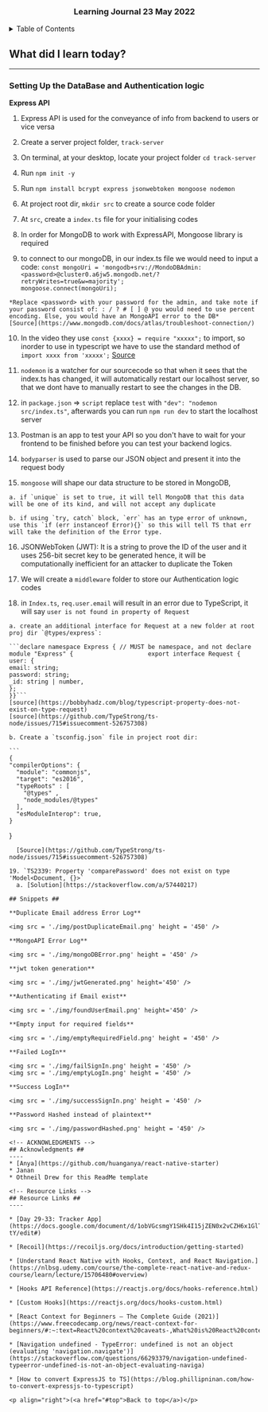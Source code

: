 <div id="top"></div>

<br />

<h3 align="center">Learning Journal 23 May 2022</h3>

<!-- TABLE OF CONTENTS -->
<details>
  <summary>Table of Contents</summary>
  <ul>
    <li><a href="#what-did-i-learn-today">What did I learn today?</a></li>
    <li><a href="#acknowledgments">Acknowledgments</a></li>
    <li><a href="#resource-links">Resource Links</a></li>
  </ul>
</details>

<!-- ABOUT THE PROJECT -->
## What did I learn today? ##
----
<!-- Type what you learnt here -->

### Setting Up the DataBase and Authentication logic ###

**Express API**

  1. Express API is used for the conveyance of info from backend to users or vice versa

  2. Create a server project folder, `track-server`

  3. On terminal, at your desktop, locate your project folder `cd track-server`

  4. Run `npm init -y`

  5. Run `npm install bcrypt express jsonwebtoken mongoose nodemon`

  6. At project root dir, `mkdir src` to create a source code folder

  7. At `src`, create a `index.ts` file for your initialising codes

  8. In order for MongoDB to work with ExpressAPI, Mongoose library is required

  9. to connect to our mongoDB, in our index.ts file we would need to input a code:
    ```const mongoUri = 'mongodb+srv://MondoDBAdmin:<password>@cluster0.a6jw5.mongodb.net/?retryWrites=true&w=majority';                                                                                               mongoose.connect(mongoUri);```
    
    *Replace <password> with your password for the admin, and take note if your password consist of: : / ? # [ ] @ you would need to use percent encoding. Else, you would have an MongoAPI error to the DB*
    [Source](https://www.mongodb.com/docs/atlas/troubleshoot-connection/)

  10. In the video they use `const {xxxx} = require "xxxxx";` to import, so inorder to use in typescript we have to use the standard method of `import xxxx from 'xxxxx';` [Source](https://mongoosejs.com/docs/typescript.html)

  11. `nodemon` is a watcher for our sourcecode so that when it sees that the index.ts has changed, it will automatically restart our localhost server, so that we dont have to manually restart to see the changes in the DB.

  12. in `package.json` => `script` replace `test` with `"dev": "nodemon src/index.ts"`, afterwards you can run `npm run dev` to start the localhost server

  13. Postman is an app to test your API so you don't have to wait for your frontend to be finished before you can test your backend logics.

  14. `bodyparser` is used to parse our JSON object and present it into the request body

  15. `mongoose` will shape our data structure to be stored in MongoDB, 

    a. if `unique` is set to true, it will tell MongoDB that this data will be one of its kind, and will not accept any duplicate

    b. if using `try, catch` block, `err` has an type error of unknown, use this `if (err instanceof Error){}` so this will tell TS that err will take the definition of the Error type.

  16. JSONWebToken (JWT): It is a string to prove the ID of the user and it uses 256-bit secret key to be generated hence, it will be computationally inefficient for an attacker to duplicate the Token

  17. We will create a `middleware` folder to store our Authentication logic codes

  18. in `Index.ts`, `req.user.email` will result in an error due to TypeScript, it will say `user is not found in property of Request`

    a. create an additional interface for Request at a new folder at root proj dir `@types/express`:
    
    ```declare namespace Express { // MUST be namespace, and not declare module "Express" {                     export interface Request {                                                                                    user: {                                                                                                      email: string;                                                                                                 password: string;                                                                                              _id: string | number,                                                                                             };                                                                                                                }}``` 
    [source](https://bobbyhadz.com/blog/typescript-property-does-not-exist-on-type-request)
    [source](https://github.com/TypeStrong/ts-node/issues/715#issuecomment-526757308)

    b. Create a `tsconfig.json` file in project root dir:

    ```
    {
    "compilerOptions": {
      "module": "commonjs",
      "target": "es2016",
      "typeRoots" : [
        "@types" ,
        "node_modules/@types"
      ],
      "esModuleInterop": true,
    }
  }
  ```
    [Source](https://github.com/TypeStrong/ts-node/issues/715#issuecomment-526757308)

  19. `TS2339: Property 'comparePassword' does not exist on type 'Model<Document, {}>`
    a. [Solution](https://stackoverflow.com/a/57440217)

## Snippets ##

**Duplicate Email address Error Log**

<img src = './img/postDuplicateEmail.png' height = '450' />

**MongoAPI Error Log**

<img src = './img/mongoDBError.png' height = '450' />

**jwt token generation**

<img src = './img/jwtGenerated.png' height='450' />

**Authenticating if Email exist**

<img src = './img/foundUserEmail.png' height='450' />

**Empty input for required fields**

<img src = './img/emptyRequiredField.png' height = '450' />

**Failed LogIn**

<img src = './img/failSignIn.png' height = '450' />
<img src = './img/emptyLogIn.png' height = '450' />

**Success LogIn**

<img src = './img/successSignIn.png' height = '450' />

**Password Hashed instead of plaintext**

<img src = './img/passwordHashed.png' height = '450' />

<!-- ACKNOWLEDGMENTS -->
## Acknowledgments ##
----
* [Anya](https://github.com/huanganya/react-native-starter)
* Janan
* Othneil Drew for this ReadMe template

<!-- Resource Links -->
## Resource Links ##
----

* [Day 29-33: Tracker App](https://docs.google.com/document/d/1obVGcsmgY1SHk4I15jZEN0x2vCZH6x1GlTUiUmHw-tY/edit#)

* [Recoil](https://recoiljs.org/docs/introduction/getting-started)

* [Understand React Native with Hooks, Context, and React Navigation.](https://nlbsg.udemy.com/course/the-complete-react-native-and-redux-course/learn/lecture/15706480#overview)

* [Hooks API Reference](https://reactjs.org/docs/hooks-reference.html)

* [Custom Hooks](https://reactjs.org/docs/hooks-custom.html)

* [React Context for Beginners – The Complete Guide (2021)](https://www.freecodecamp.org/news/react-context-for-beginners/#:~:text=React%20context%20caveats-,What%20is%20React%20context%3F,across%20our%20components%20more%20easily.)

* [Navigation undefined - TypeError: undefined is not an object (evaluating 'navigation.navigate')](https://stackoverflow.com/questions/66293379/navigation-undefined-typeerror-undefined-is-not-an-object-evaluating-naviga)

* [How to convert ExpressJS to TS](https://blog.phillipninan.com/how-to-convert-expressjs-to-typescript)

<p align="right">(<a href="#top">Back to top</a>)</p>


